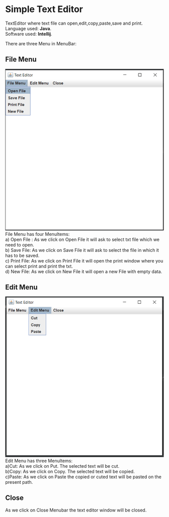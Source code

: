 # Simple Text Editor  

TextEditor where text file can open,edit,copy,paste,save and print.  
Language used: **Java**.  
Software used: **Intellij**.   
  
There are three Menu in MenuBar:  
  
## File Menu   
   ![This is an image](https://github.com/chethansv23/simple-txt-editor/blob/main/file.png)  
   File Menu has four MenuItems:  
    a) Open File : As we click on Open File it will ask to select txt file which we need to open.  
    b) Save File: As we click on Save File it will ask to select the file in which it has to be saved.  
    c) Print File: As we click on Print File it will open the print window where you can select print and print the txt.  
    d) New File: As we click on New File it will open a new File with empty data.  
      
## Edit Menu  
   ![This is an image](https://github.com/chethansv23/simple-txt-editor/blob/main/edit.png)  
   Edit Menu has three MenuItems:  
   a)Cut: As we click on Put. The selected text will be cut.  
   b)Copy: As we click on Copy. The selected text will be copied.  
   c)Paste: As we click on Paste the copied or cuted text will be pasted on the present path.
 
  
## Close  
   As we click on Close Menubar the text editor window will be closed.  
   

